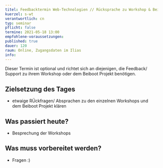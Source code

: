 ```yaml
---
titel: Feedbacktermin Web-Technologien // Rücksprache zu Workshop & Beibootprojekt
kuerzel: s-wt
verantwortlich: cn
typ: seminar
pflicht: false
termine: 2021-05-18 13:00
empfohlene-voraussetzungen: 
published: true
dauer: 120
raum: Online, Zugangsdaten im Ilias
info: 
---
```


Dieser Termin ist optional und richtet sich an diejenigen, die Feedback/ Support zu ihrem Workshop oder dem Beiboot Projekt benötigen.

## Zielsetzung des Tages
- etwaige RÜckfragen/ Absprachen zu den einzelnen Workshops und dem Beiboot Projekt klären 

## Was passiert heute?
- Besprechung der Workshops

## Was muss vorbereitet werden?
- Fragen :)